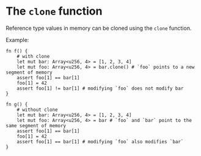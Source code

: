 # The `clone` function

Reference type values in memory can be cloned using the `clone` function.

Example:

```fe
fn f() {
    # with clone
    let mut bar: Array<u256, 4> = [1, 2, 3, 4]
    let mut foo: Array<u256, 4> = bar.clone() # `foo` points to a new segment of memory
    assert foo[1] == bar[1]
    foo[1] = 42
    assert foo[1] != bar[1] # modifying `foo` does not modify bar
}

fn g() {
    # without clone
    let mut bar: Array<u256, 4> = [1, 2, 3, 4]
    let mut foo: Array<u256, 4> = bar # `foo` and `bar` point to the same segment of memory
    assert foo[1] == bar[1]
    foo[1] = 42
    assert foo[1] == bar[1] # modifying `foo` also modifies `bar`
}
```
